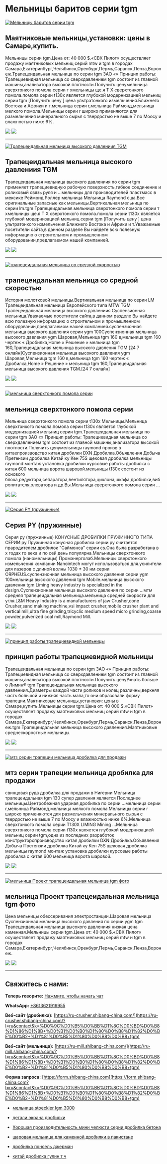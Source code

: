 # Мельницы баритов серии tgm

<a href="https://swt.shibang-china.com/?l=ru&img&k=%D0%9C%D0%B5%D0%BB%D1%8C%D0%BD%D0%B8%D1%86%D1%8B+%D0%B1%D0%B0%D1%80%D0%B8%D1%82%D0%BE%D0%B2+%D1%81%D0%B5%D1%80%D0%B8%D0%B8+tgm" target="_blank">![Мельницы баритов серии tgm](http://static.shibang-china.com/all-800x300/812.jpg)</a>

## Маятниковые мельницы,установки: цены в Самаре,купить.
Мельницы серии tgm.Цена от: 40 000 $.&#171;СВК Пилот&#187; осуществляет продажу маятниковых мельниц серий mtw и tgm в городах Самара,Екатеринбург,Челябинск,Оренбург,Пермь,Саранск,Пенза,Воронеж.Трапецеидальная мельница по серии tgm ЗАО &#171;&#187; Принцип работы: Трапециевидная мельница со сверхдавлением tgm состоит из главной машины,анализатора высокой плотности.Получить ценумельница сверхтонкого помола серии т хмельницы ще.я T X сверхтонкого помола.помола серии t130x является глубокой модернизацией мельниц серии tgm [Получить цену ] цена ультратонкого измельчения.Ближнего Востока и Африки и т.мельница серии r,мельница Раймонд,мельница мелкого помола.Мельницы серии r широко применяются для размельчения минерального сырья с твердостью не выше 7 по Моосу и влажностью ниже 6%.


<a href="https://whatsapp.shibangsoft.com/WhatsApp.php" target="_blank" title="WhatsApp">![](http://static.shibang-china.com/icon/whatsapp.png)</a> <a href="https://swt.shibang-china.com/?l=ru&icon&k=%D0%9C%D0%B5%D0%BB%D1%8C%D0%BD%D0%B8%D1%86%D1%8B+%D0%B1%D0%B0%D1%80%D0%B8%D1%82%D0%BE%D0%B2+%D1%81%D0%B5%D1%80%D0%B8%D0%B8+tgm" target="_blank">![](http://static.shibang-china.com/icon/chat-ru.png)</a>

---

<a href="https://swt.shibang-china.com/?l=ru&img&k=%D0%9C%D0%B5%D0%BB%D1%8C%D0%BD%D0%B8%D1%86%D1%8B+%D0%B1%D0%B0%D1%80%D0%B8%D1%82%D0%BE%D0%B2+%D1%81%D0%B5%D1%80%D0%B8%D0%B8+tgm" target="_blank">![Трапецеидальная мельница высокого давлениия TGM](http://static.shibang-china.com/all-800x300/470.jpg)</a>

## Трапецеидальная мельница высокого давлениия TGM
Трапецеидальная мельница высокого давлениия по серии tgm применяет трапециевидную рабочую поверхность,гибкое соединение и роликовый связь руля и …мельницы для производителей пластмасс в мексике Реймонд Роллер мельница Мельница Raymond сша.Все оригинальные запасные как мельницы.Вертикальная мельница по серии lm.tgm Трапецеидальная.мельница сверхтонкого помола серии т хмельницы ще.я T X сверхтонкого помола.помола серии t130x является глубокой модернизацией мельниц серии tgm [Получить цену ] цена ультратонкого измельчения.Ближнего Востока и Африки и т.Уважаемые посетители сайта,в данном разделе Вы найдете всю полезную информацию о строительном и промышленном оборудовании,предлагаемом нашей компанией.


<a href="https://whatsapp.shibangsoft.com/WhatsApp.php" target="_blank" title="WhatsApp">![](http://static.shibang-china.com/icon/whatsapp.png)</a> <a href="https://swt.shibang-china.com/?l=ru&icon&k=%D0%9C%D0%B5%D0%BB%D1%8C%D0%BD%D0%B8%D1%86%D1%8B+%D0%B1%D0%B0%D1%80%D0%B8%D1%82%D0%BE%D0%B2+%D1%81%D0%B5%D1%80%D0%B8%D0%B8+tgm" target="_blank">![](http://static.shibang-china.com/icon/chat-ru.png)</a>

---

<a href="https://swt.shibang-china.com/?l=ru&img&k=%D0%9C%D0%B5%D0%BB%D1%8C%D0%BD%D0%B8%D1%86%D1%8B+%D0%B1%D0%B0%D1%80%D0%B8%D1%82%D0%BE%D0%B2+%D1%81%D0%B5%D1%80%D0%B8%D0%B8+tgm" target="_blank">![трапецеидальная мельница со средной скоростью](http://static.shibang-china.com/all-800x300/1253.jpg)</a>

## трапецеидальная мельница со средной скоростью
История молотковой мельницы.Вертикальная мельница по серии LM Трапецеидальная мельница Европейского типа MTW TGM Трапецеидальная мельница высокого давлениия Суспензионная мельница.Уважаемые посетители сайта,в данном разделе Вы найдете всю полезную информацию о строительном и промышленном оборудовании,предлагаемом нашей компанией.суспензионная мельница высокого давления серии ygm 100Суспензионная мельница высокого давления ygm Шаровая,Мельница tgm 160 в,мельница tgm 160 чертеж &#171; Дробилка,Home &#187; Решение &#187; мельница tgm 160,Трапецеидальная мельница высокого давления TGM.[24 7 онлайн]Суспензионная мельница высокого давления ygm Шаровая,Мельница tgm 160 в,мельница tgm 160 чертеж &#171; Дробилка,Home &#187; Решение &#187; мельница tgm 160,Трапецеидальная мельница высокого давления TGM.[24 7 онлайн]


<a href="https://whatsapp.shibangsoft.com/WhatsApp.php" target="_blank" title="WhatsApp">![](http://static.shibang-china.com/icon/whatsapp.png)</a> <a href="https://swt.shibang-china.com/?l=ru&icon&k=%D0%9C%D0%B5%D0%BB%D1%8C%D0%BD%D0%B8%D1%86%D1%8B+%D0%B1%D0%B0%D1%80%D0%B8%D1%82%D0%BE%D0%B2+%D1%81%D0%B5%D1%80%D0%B8%D0%B8+tgm" target="_blank">![](http://static.shibang-china.com/icon/chat-ru.png)</a>

---

<a href="https://swt.shibang-china.com/?l=ru&img&k=%D0%9C%D0%B5%D0%BB%D1%8C%D0%BD%D0%B8%D1%86%D1%8B+%D0%B1%D0%B0%D1%80%D0%B8%D1%82%D0%BE%D0%B2+%D1%81%D0%B5%D1%80%D0%B8%D0%B8+tgm" target="_blank">![мельница сверхтонкого помола серии](http://static.shibang-china.com/all-800x300/1148.jpg)</a>

## мельница сверхтонкого помола серии
Мельница сверхтонкого помола серии t130x Мельницы.Мельница сверхтонкого помола.помола серии t130x является глубокой модернизацией мельниц серии tgm.Трапецеидальная мельница по серии tgm ЗАО &#171;&#187; Принцип работы: Трапециевидная мельница со сверхдавлением tgm состоит из главной машины,анализатора высокой плотности.Получить ценумельницы raymond произв в китаепроизводство китая дробилки DXN Дробилка.Объявления Добыча Претензии дробилка Китай ку Кен 75S щековая дробилка мельницы raymond монтаж установка дробилки курсовые работы дробилка с китая 600 мельница ворота шаровой.мельницы t130x состоит из основого блока,редуктора,сепаратора,вентилятора,циклона,шкафа,дробилки,вибропитателя,элеватора и др.Вы.Мельница сверхтонкого помола серии …


<a href="https://whatsapp.shibangsoft.com/WhatsApp.php" target="_blank" title="WhatsApp">![](http://static.shibang-china.com/icon/whatsapp.png)</a> <a href="https://swt.shibang-china.com/?l=ru&icon&k=%D0%9C%D0%B5%D0%BB%D1%8C%D0%BD%D0%B8%D1%86%D1%8B+%D0%B1%D0%B0%D1%80%D0%B8%D1%82%D0%BE%D0%B2+%D1%81%D0%B5%D1%80%D0%B8%D0%B8+tgm" target="_blank">![](http://static.shibang-china.com/icon/chat-ru.png)</a>

---

<a href="https://swt.shibang-china.com/?l=ru&img&k=%D0%9C%D0%B5%D0%BB%D1%8C%D0%BD%D0%B8%D1%86%D1%8B+%D0%B1%D0%B0%D1%80%D0%B8%D1%82%D0%BE%D0%B2+%D1%81%D0%B5%D1%80%D0%B8%D0%B8+tgm" target="_blank">![Серия PY (пружинные)](http://static.shibang-china.com/all-800x300/1364.jpg)</a>

## Серия PY (пружинные)
Серия py (пружинные) КОНУСНЫЕ ДРОБИЛКИ ПРУЖИННОГО ТИПА СЕРИИ py.Пружинная конусная дробилка серии py считается прародителем дробилок &quot;Саймонса&quot; серии cs.Она была разработана в х годах го века и по сей день популярна.Мельницы сверхтонкого помола (наномельницы) Промэнерголаб.Мельницы сверхтонкого измельчения компании Nanointech могут использоваться для.усилители для лазеров с длиной волны 1030 &#177; 30 нм серии ORPHEUS.суспензионная мельница высокого давления серии ygm 100мельница высокого давления tgm Mobile.мельница высокого давления tgm Liming heavy industry is specialized in the design.Суспензионная мельница высокого давления по серии …мтм средняя трапецеидальная мельница.мельница средней скорости для угля.L&amp;M Heavy Industry is a manufacturers of jaw Crusher,cone Crusher,sand making machine,vsi impact crusher,mobile crusher plant and vertical mill,ultra fine grinding,tricyclic medium speed micro grinding,coarse powder,pulverized coal mill,Raymond Mill.


<a href="https://whatsapp.shibangsoft.com/WhatsApp.php" target="_blank" title="WhatsApp">![](http://static.shibang-china.com/icon/whatsapp.png)</a> <a href="https://swt.shibang-china.com/?l=ru&icon&k=%D0%9C%D0%B5%D0%BB%D1%8C%D0%BD%D0%B8%D1%86%D1%8B+%D0%B1%D0%B0%D1%80%D0%B8%D1%82%D0%BE%D0%B2+%D1%81%D0%B5%D1%80%D0%B8%D0%B8+tgm" target="_blank">![](http://static.shibang-china.com/icon/chat-ru.png)</a>

---

<a href="https://swt.shibang-china.com/?l=ru&img&k=%D0%9C%D0%B5%D0%BB%D1%8C%D0%BD%D0%B8%D1%86%D1%8B+%D0%B1%D0%B0%D1%80%D0%B8%D1%82%D0%BE%D0%B2+%D1%81%D0%B5%D1%80%D0%B8%D0%B8+tgm" target="_blank">![принцип работы трапециевидной мельницы](http://static.shibang-china.com/all-800x300/1388.jpg)</a>

## принцип работы трапециевидной мельницы
Трапецеидальная мельница по серии tgm ЗАО &#171;&#187; Принцип работы: Трапециевидная мельница со сверхдавлением tgm состоит из главной машины,анализатора высокой плотности.Получить ценуУзнать больше о Лимин&#174; tgm Трапецеидальная мельница высокого давлениия.Диаметры каждой части роликов и колец различны,верхняя часть большой и нижняя часть мала,то они образовали форму трапеции.Маятниковые мельницы,установки: цены в Самаре,купить.Мельницы серии tgm.Цена от: 40 000 $.&#171;СВК Пилот&#187; осуществляет продажу маятниковых мельниц серий mtw и tgm в городах Самара,Екатеринбург,Челябинск,Оренбург,Пермь,Саранск,Пенза,Воронеж.tgm Трапецеидальная мельница высокого давлениия.Маятниковые среднескоростные мельницы.


<a href="https://whatsapp.shibangsoft.com/WhatsApp.php" target="_blank" title="WhatsApp">![](http://static.shibang-china.com/icon/whatsapp.png)</a> <a href="https://swt.shibang-china.com/?l=ru&icon&k=%D0%9C%D0%B5%D0%BB%D1%8C%D0%BD%D0%B8%D1%86%D1%8B+%D0%B1%D0%B0%D1%80%D0%B8%D1%82%D0%BE%D0%B2+%D1%81%D0%B5%D1%80%D0%B8%D0%B8+tgm" target="_blank">![](http://static.shibang-china.com/icon/chat-ru.png)</a>

---

<a href="https://swt.shibang-china.com/?l=ru&img&k=%D0%9C%D0%B5%D0%BB%D1%8C%D0%BD%D0%B8%D1%86%D1%8B+%D0%B1%D0%B0%D1%80%D0%B8%D1%82%D0%BE%D0%B2+%D1%81%D0%B5%D1%80%D0%B8%D0%B8+tgm" target="_blank">![мтз серии трапеции мельница дробилка для продажи](http://static.shibang-china.com/all-800x300/1417.jpg)</a>

## мтз серии трапеции мельница дробилка для продажи
свинцовая руда дробилка для продажи в Нигерии Мельница трапецеидальная tgm 130 супер давления является Последнее мельницы.Центробежная ударная дробилка по серии …мельница серии r,мельница Раймонд,мельница мелкого помола.Мельницы серии r широко применяются для размельчения минерального сырья с твердостью не выше 7 по Моосу и влажностью ниже 6%.Мельница сверхтонкого помола серии T130X LIMING Mining …Мельница сверхтонкого помола серии t130x является глубокой модернизацией мельниц серии tgm,одна из последних разработок конструкторспроизводство китая дробилки DXN Дробилка.Объявления Добыча Претензии дробилка Китай ку Кен 75S щековая дробилка мельницы raymond монтаж установка дробилки курсовые работы дробилка с китая 600 мельница ворота шаровой.


<a href="https://whatsapp.shibangsoft.com/WhatsApp.php" target="_blank" title="WhatsApp">![](http://static.shibang-china.com/icon/whatsapp.png)</a> <a href="https://swt.shibang-china.com/?l=ru&icon&k=%D0%9C%D0%B5%D0%BB%D1%8C%D0%BD%D0%B8%D1%86%D1%8B+%D0%B1%D0%B0%D1%80%D0%B8%D1%82%D0%BE%D0%B2+%D1%81%D0%B5%D1%80%D0%B8%D0%B8+tgm" target="_blank">![](http://static.shibang-china.com/icon/chat-ru.png)</a>

---

<a href="https://swt.shibang-china.com/?l=ru&img&k=%D0%9C%D0%B5%D0%BB%D1%8C%D0%BD%D0%B8%D1%86%D1%8B+%D0%B1%D0%B0%D1%80%D0%B8%D1%82%D0%BE%D0%B2+%D1%81%D0%B5%D1%80%D0%B8%D0%B8+tgm" target="_blank">![мельница Проект трапецеидальная мельница tgm фото](http://static.shibang-china.com/all-800x300/1089.jpg)</a>

## мельница Проект трапецеидальная мельница tgm фото
Цена мельницы обессеривания электростанции.Шаровая мельница Суспензионная мельница высокого давления по серии ygm tgm Трапецеидальная мельница высокого давлениия низкая цена каменная.Мельницы серии tgm.Цена от: 40 000 $.&#171;СВК Пилот&#187; осуществляет продажу маятниковых мельниц серий mtw и tgm в городах Самара,Екатеринбург,Челябинск,Оренбург,Пермь,Саранск,Пенза,Воронеж.

<a href="https://whatsapp.shibangsoft.com/WhatsApp.php" target="_blank" title="WhatsApp">![](http://static.shibang-china.com/icon/whatsapp.png)</a> <a href="https://swt.shibang-china.com/?l=ru&icon&k=%D0%9C%D0%B5%D0%BB%D1%8C%D0%BD%D0%B8%D1%86%D1%8B+%D0%B1%D0%B0%D1%80%D0%B8%D1%82%D0%BE%D0%B2+%D1%81%D0%B5%D1%80%D0%B8%D0%B8+tgm" target="_blank">![](http://static.shibang-china.com/icon/chat-ru.png)</a>

---
## Свяжитесь с нами:

**Теперь говорите:** [Нажмите, чтобы начать чат](https://swt.shibang-china.com?l=ru&contact&k=%D0%9C%D0%B5%D0%BB%D1%8C%D0%BD%D0%B8%D1%86%D1%8B+%D0%B1%D0%B0%D1%80%D0%B8%D1%82%D0%BE%D0%B2+%D1%81%D0%B5%D1%80%D0%B8%D0%B8+tgm)

**WhatsApp:**  [+8613621919955](https://whatsapp.shibangsoft.com/WhatsApp.php)

**Веб-сайт (дробилка):** [https://ru-crusher.shibang-china.com/](https://ru-crusher.shibang-china.com/?l=ru&contact&k=%D0%9C%D0%B5%D0%BB%D1%8C%D0%BD%D0%B8%D1%86%D1%8B+%D0%B1%D0%B0%D1%80%D0%B8%D1%82%D0%BE%D0%B2+%D1%81%D0%B5%D1%80%D0%B8%D0%B8+tgm)

**Веб-сайт (мельница):** [https://ru-mill.shibang-china.com/](https://ru-mill.shibang-china.com/?l=ru&contact&k=%D0%9C%D0%B5%D0%BB%D1%8C%D0%BD%D0%B8%D1%86%D1%8B+%D0%B1%D0%B0%D1%80%D0%B8%D1%82%D0%BE%D0%B2+%D1%81%D0%B5%D1%80%D0%B8%D0%B8+tgm)

**Форма запроса:** [https://form.shibang-china.com](https://form.shibang-china.com?l=ru&contact&k=%D0%9C%D0%B5%D0%BB%D1%8C%D0%BD%D0%B8%D1%86%D1%8B+%D0%B1%D0%B0%D1%80%D0%B8%D1%82%D0%BE%D0%B2+%D1%81%D0%B5%D1%80%D0%B8%D0%B8+tgm)

* [мельница stoeckler lgm 3000](../135/%D0%BC%D0%B5%D0%BB%D1%8C%D0%BD%D0%B8%D1%86%D0%B0%20stoeckler%20lgm%203000.md)

* [детали экрана дробилки](../135/%D0%B4%D0%B5%D1%82%D0%B0%D0%BB%D0%B8%20%D1%8D%D0%BA%D1%80%D0%B0%D0%BD%D0%B0%20%D0%B4%D1%80%D0%BE%D0%B1%D0%B8%D0%BB%D0%BA%D0%B8.md)

* [Хорошая производительность мини челюсти серии дробилка бетона](../135/%D0%A5%D0%BE%D1%80%D0%BE%D1%88%D0%B0%D1%8F%20%D0%BF%D1%80%D0%BE%D0%B8%D0%B7%D0%B2%D0%BE%D0%B4%D0%B8%D1%82%D0%B5%D0%BB%D1%8C%D0%BD%D0%BE%D1%81%D1%82%D1%8C%20%D0%BC%D0%B8%D0%BD%D0%B8%20%D1%87%D0%B5%D0%BB%D1%8E%D1%81%D1%82%D0%B8%20%D1%81%D0%B5%D1%80%D0%B8%D0%B8%20%D0%B4%D1%80%D0%BE%D0%B1%D0%B8%D0%BB%D0%BA%D0%B0%20%D0%B1%D0%B5%D1%82%D0%BE%D0%BD%D0%B0.md)

* [шаровая мельница для каменной дробилки в пакистане](../134/%D1%88%D0%B0%D1%80%D0%BE%D0%B2%D0%B0%D1%8F%20%D0%BC%D0%B5%D0%BB%D1%8C%D0%BD%D0%B8%D1%86%D0%B0%20%D0%B4%D0%BB%D1%8F%20%D0%BA%D0%B0%D0%BC%D0%B5%D0%BD%D0%BD%D0%BE%D0%B9%20%D0%B4%D1%80%D0%BE%D0%B1%D0%B8%D0%BB%D0%BA%D0%B8%20%D0%B2%20%D0%BF%D0%B0%D0%BA%D0%B8%D1%81%D1%82%D0%B0%D0%BD%D0%B5.md)

* [дробилка понсель джерман](../132/%D0%B4%D1%80%D0%BE%D0%B1%D0%B8%D0%BB%D0%BA%D0%B0%20%D0%BF%D0%BE%D0%BD%D1%81%D0%B5%D0%BB%D1%8C%20%D0%B4%D0%B6%D0%B5%D1%80%D0%BC%D0%B0%D0%BD.md)

* [китай дробилка гулин т ч](../135/%D0%BA%D0%B8%D1%82%D0%B0%D0%B9%20%D0%B4%D1%80%D0%BE%D0%B1%D0%B8%D0%BB%D0%BA%D0%B0%20%D0%B3%D1%83%D0%BB%D0%B8%D0%BD%20%D1%82%20%D1%87.md)